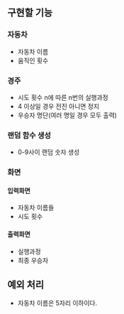 ## 구현할 기능

### 자동차
- 자동차 이름
- 움직인 횟수
### 경주
- 시도 횟수 n에 따른 n번의 실행과정
- 4 이상일 경우 전진 아니면 정지
- 우승자 명단(여러 명일 경우 모두 출력)
### 랜덤 함수 생성
- 0-9사이 랜덤 숫자 생성

### 화면
#### 입력화면
- 자동차 이름들
- 시도 횟수
#### 출력화면
- 실행과정
- 최종 우승자


## 예외 처리
- 자동차 이름은 5자리 이하이다.
